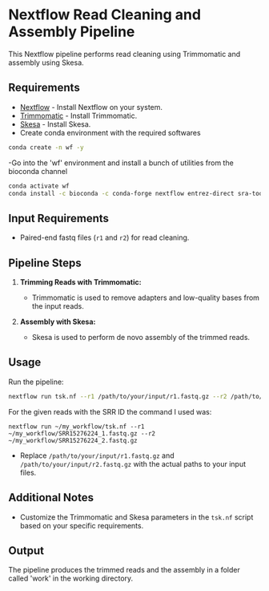 # Nextflow Read Cleaning and Assembly Pipeline

This Nextflow pipeline performs read cleaning using Trimmomatic and assembly using Skesa.

## Requirements

- [Nextflow](https://www.nextflow.io/) - Install Nextflow on your system.
- [Trimmomatic](http://www.usadellab.org/cms/?page=trimmomatic) - Install Trimmomatic.
- [Skesa](https://github.com/ncbi/SKESA) - Install Skesa.
- Create conda environment with the required softwares

```bash
conda create -n wf -y
```
-Go into the 'wf' environment and install a bunch of utilities from the bioconda channel
```bash
conda activate wf
conda install -c bioconda -c conda-forge nextflow entrez-direct sra-tools fastqc trimmomatic skesa pigz -y
```

## Input Requirements

- Paired-end fastq files (`r1` and `r2`) for read cleaning.

## Pipeline Steps

1. **Trimming Reads with Trimmomatic:**
   - Trimmomatic is used to remove adapters and low-quality bases from the input reads.

2. **Assembly with Skesa:**
   - Skesa is used to perform de novo assembly of the trimmed reads.

## Usage
Run the pipeline:
```bash
nextflow run tsk.nf --r1 /path/to/your/input/r1.fastq.gz --r2 /path/to/your/input/r2.fastq.gz 
```
For the given reads with the SRR ID the command I used was: 
```
nextflow run ~/my_workflow/tsk.nf --r1 ~/my_workflow/SRR15276224_1.fastq.gz --r2 ~/my_workflow/SRR15276224_2.fastq.gz 
```
- Replace `/path/to/your/input/r1.fastq.gz` and `/path/to/your/input/r2.fastq.gz` with the actual paths to your input files.

## Additional Notes

- Customize the Trimmomatic and Skesa parameters in the `tsk.nf` script based on your specific requirements.

## Output

The pipeline produces the trimmed reads and the assembly in a folder called 'work' in the working directory.

